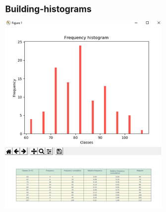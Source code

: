 # Building-histograms

![alt text](https://github.com/Guazzihub/Building-histograms/blob/master/Img/Graphic.png)
![alt text](https://github.com/Guazzihub/Building-histograms/blob/master/Img/Table.png)
